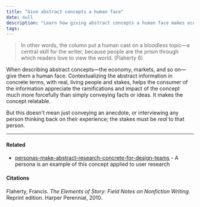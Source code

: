 ```yaml
---
title: "Give abstract concepts a human face"
date: null
description: "Learn how giving abstract concepts a human face makes economic and market topics relatable and impactful by showing real people with genuine stakes."
tags:
---
```


> In other words, the column put a human cast on a bloodless topic—a central skill for the writer, because people are the prism through which readers love to view the world. (Flaherty 6)

When describing abstract concepts—the economy, markets, and so on—give them a human face. Contextualizing the abstract information in concrete terms, with real, living people and stakes, helps the consumer of the information appreciate the ramifications and impact of the concept much more forcefully than simply conveying facts or ideas. It makes the concept relatable.

But this doesn't mean just conveying an anecdote, or interviewing any person thinking back on their experience; the stakes must be _real_ to that person.

---

#### Related

- [personas-make-abstract-research-concrete-for-design-teams]() - A persona is an example of this concept applied to user research

#### Citations

Flaherty, Francis. _The Elements of Story: Field Notes on Nonfiction Writing_. Reprint edition. Harper Perennial, 2010.
